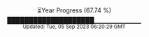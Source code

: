 <p align="center">
⏳Year Progress (67.74 %) <br>
████████████████████▁▁▁▁▁▁▁▁▁▁ <br>
<sub>Updated: Tue, 05 Sep 2023 06:20:29 GMT</sub>
</p>

